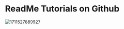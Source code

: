 # ReadMe Tutorials on Github

![1711527889927](https://github.com/user-attachments/assets/06fb09e8-8617-447b-894f-58975d2b6073)

